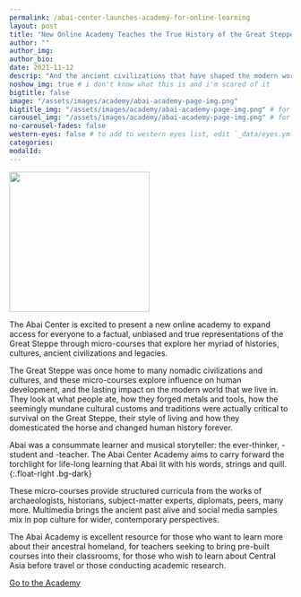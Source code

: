 ```yaml
---
permalink: /abai-center-launches-academy-for-online-learning
layout: post
title: "New Online Academy Teaches the True History of the Great Steppe"
author: ""
author_img:
author_bio:
date: 2021-11-12
descrip: "And the ancient civilizations that have shaped the modern world."
noshow_img: true # i don't know what this is and i'm scared of it
bigtitle: false
image: "/assets/images/academy/abai-academy-page-img.png"
bigtitle_img: "/assets/images/academy/abai-academy-page-img.png" # for opengraph
carousel_img: "/assets/images/academy/abai-academy-page-img.png" # for carousel
no-carousel-fades: false
western-eyes: false # to add to western eyes list, edit `_data/eyes.yml`
categories:
modalId:
---
```


<style>

  .callout-article {

  width: 50%;
  float: right;
  }

  .callout-article-flex-contents {
   display: flex;
   flex-direction: column;
   justify-content: center;
  }

  img 

@media (max-width: 767.98px) {

  .callout-article {
  width: 100%;
  float: none;
  }

   }
</style>

<div class="row"><img src="{{ page.image }}" width="auto" height="250px" class="mx-auto"/></div>

The Abai Center is excited to present a new online academy to expand access for everyone to a factual, unbiased and true representations of the Great Steppe through micro-courses that explore her myriad of histories, cultures, ancient civilizations and legacies.

The Great Steppe was once home to many nomadic civilizations and cultures, and these micro-courses explore influence on human development, and the lasting impact on the modern world that we live in. They look at what people ate, how they forged metals and tools, how the seemingly mundane cultural customs and traditions were actually critical to survival on the Great Steppe, their style of living and how they domesticated the horse and changed human history forever.

Abai was a consummate learner and musical storyteller: the ever-thinker, -student and -teacher. The Abai Center Academy aims to carry forward the torchlight for life-long learning that Abai lit with his words, strings and quill.
{:.float-right .bg-dark}

These micro-courses provide structured curricula from the works of archaeologists, historians, subject-matter experts, diplomats, peers, many more.  Multimedia brings the ancient past alive and social media samples mix in pop culture for wider, contemporary perspectives.

The Abai Academy is excellent resource for those who want to learn more about their ancestral homeland, for teachers seeking to bring pre-built courses into their classrooms, for those who wish to learn about Central Asia before travel or those conducting academic research.

[Go to the Academy](/academy)